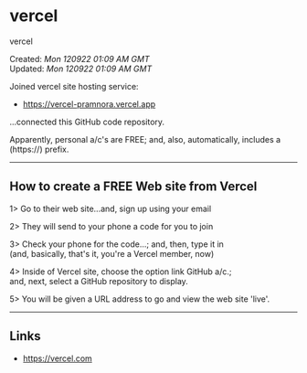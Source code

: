 # vercel
vercel

Created: *Mon 120922 01:09 AM GMT*  
Updated: *Mon 120922 01:09 AM GMT*

Joined vercel site hosting service:

- https://vercel-pramnora.vercel.app

...connected this GitHub code repository.

Apparently, personal a/c's are FREE; and, also, automatically, includes a (https://) prefix.

-----

## How to create a FREE Web site from Vercel

1> Go to their web site...and, sign up using your email  

2> They will send to your phone a code for you to join   

3> Check your phone for the code...; and, then, type it in   
   (and, basically, that's it, you're a Vercel member, now)  

4> Inside of Vercel site, choose the option link GitHub a/c.;  
   and, next, select a GitHub repository to display.  

5> You will be given a URL address to go and view the web site 'live'.  

-----

## Links

- https://vercel.com  
